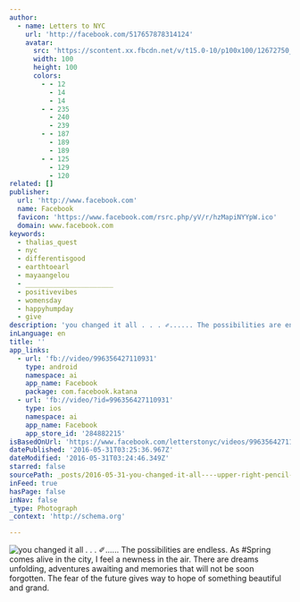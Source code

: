 ```yaml
---
author:
  - name: Letters to NYC
    url: 'http://facebook.com/517657878314124'
    avatar:
      src: 'https://scontent.xx.fbcdn.net/v/t15.0-10/p100x100/12672750_989232817823292_1830688455_n.jpg?oh=c46b5542ce3448119df783bfa22c4c00&oe=580E2271'
      width: 100
      height: 100
      colors:
        - - 12
          - 14
          - 14
        - - 235
          - 240
          - 239
        - - 187
          - 189
          - 189
        - - 125
          - 129
          - 120
related: []
publisher:
  url: 'http://www.facebook.com'
  name: Facebook
  favicon: 'https://www.facebook.com/rsrc.php/yV/r/hzMapiNYYpW.ico'
  domain: www.facebook.com
keywords:
  - thalias_quest
  - nyc
  - differentisgood
  - earthtoearl
  - mayaangelou
  - ______________________
  - positivevibes
  - womensday
  - happyhumpday
  - give
description: 'you changed it all . . . ✐...... The possibilities are endless. As #Spring comes alive in the city, I feel a newness in the air. There are dreams unfolding, adventures awaiting and memories that will not be soon forgotten. The fear of the future gives way to hope of something beautiful and grand.'
inLanguage: en
title: ''
app_links:
  - url: 'fb://video/996356427110931'
    type: android
    namespace: ai
    app_name: Facebook
    package: com.facebook.katana
  - url: 'fb://video/?id=996356427110931'
    type: ios
    namespace: ai
    app_name: Facebook
    app_store_id: '284882215'
isBasedOnUrl: 'https://www.facebook.com/letterstonyc/videos/996356427110931/'
datePublished: '2016-05-31T03:25:36.967Z'
dateModified: '2016-05-31T03:24:46.349Z'
starred: false
sourcePath: _posts/2016-05-31-you-changed-it-all----upper-right-pencil-the-possibilities-are-endle.md
inFeed: true
hasPage: false
inNav: false
_type: Photograph
_context: 'http://schema.org'

---
```

![you changed it all . . . ✐...... The possibilities are endless. As #Spring comes alive in the city, I feel a newness in the air. There are dreams unfolding, adventures awaiting and memories that will not be soon forgotten. The fear of the future gives way to hope of something beautiful and grand.](https://scontent.xx.fbcdn.net/v/t15.0-10/p228x119/12719908_996356900444217_820898793_n.jpg?oh=a7e239daa3029f3ec402c115c9269e9d&oe=57CAC27C)